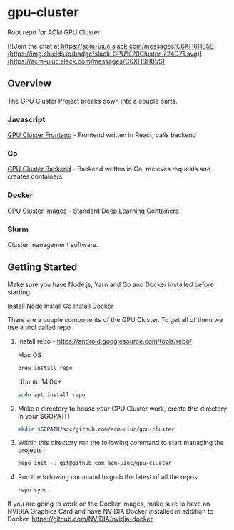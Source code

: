 # gpu-cluster
Root repo for ACM GPU Cluster

[![Join the chat at https://acm-uiuc.slack.com/messages/C6XH6H85S](https://img.shields.io/badge/slack-GPU%20Cluster-724D71.svg)](https://acm-uiuc.slack.com/messages/C6XH6H85S)

## Overview 

The GPU Cluster Project breaks down into a couple parts.

### Javascript 

[GPU Cluster Frontend](https://acm-uiuc/gpu-cluster-frontend) - Frontend written in React, calls backend

### Go 

[GPU Cluster Backend](https://acm-uiuc/gpu-cluster-backend) - Backend written in Go, recieves requests and creates containers

### Docker

[GPU Cluster Images](https://acm-uiuc/gpu-cluster-images) - Standard Deep Learning Containers

### Slurm 

Cluster management software. 

## Getting Started

Make sure you have Node.js, Yarn and Go and Docker installed before starting 

[Install Node](http://til.acm.illinois.edu/nodejs/install-nvm/)
[Install Go](http://til.acm.illinois.edu/go/setting-up-go/)
[Install Docker](https://docs.docker.com/compose/install/)


There are a couple components of the GPU Cluster. To get all of them we use a tool called repo 

1. Install repo - https://android.googlesource.com/tools/repo/

    Mac OS
    ```sh
    brew install repo 
    ```

    Ubuntu 14.04+
    ```sh    
    sudo apt install repo

    ```
2. Make a directory to house your GPU Cluster work, create this directory in your $GOPATH
    ```sh
    mkdir $GOPATH/src/github.com/acm-uiuc/gpu-cluster
    ```
    
3. Within this directory run the following command to start managing the projects

    ```sh    
    repo init -u git@github.com:acm-uiuc/gpu-cluster
    ```
    
4. Run the following command to grab the latest of all the repos 

    ```sh    
    repo sync
    ```

If you are going to work on the Docker images, make sure to have an NVIDIA Graphics Card and have NVIDIA Docker installed in addition to Docker.
https://github.com/NVIDIA/nvidia-docker



